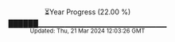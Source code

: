 <p align="center">
⏳Year Progress (22.00 %)<br>
██████▁▁▁▁▁▁▁▁▁▁▁▁▁▁▁▁▁▁▁▁▁▁▁▁ <br>
<sub>Updated: Thu, 21 Mar 2024 12:03:26 GMT</sub>
</p>

